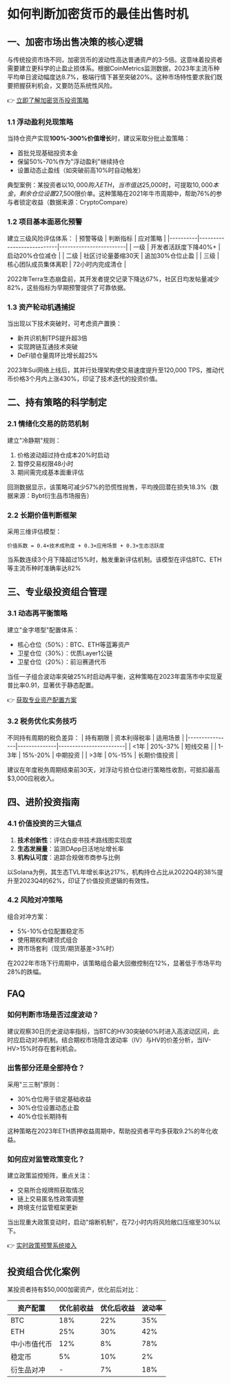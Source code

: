 # 如何判断加密货币的最佳出售时机

## 一、加密市场出售决策的核心逻辑

与传统投资市场不同，加密货币的波动性高达普通资产的3-5倍。这意味着投资者需要建立更科学的止盈止损体系。根据CoinMetrics监测数据，2023年主流币种平均单日波动幅度达8.7%，极端行情下甚至突破20%。这种市场特性要求我们既要把握获利机会，又要防范系统性风险。

👉 [立即了解加密货币投资策略](https://bit.ly/okx_welcome)

### 1.1 浮动盈利兑现策略
当持仓资产实现**100%-300%价值增长**时，建议采取分批止盈策略：
- 首批兑现基础投资本金
- 保留50%-70%作为"浮动盈利"继续持仓
- 设置动态止盈线（如突破前高10%时自动触发）

典型案例：某投资者以$10,000购入ETH，当市值达$25,000时，可提取$10,000本金，剩余仓位设置$27,500限价单。这种策略在2021年牛市周期中，帮助76%的参与者锁定收益（数据来源：CryptoCompare）

### 1.2 项目基本面恶化预警
建立三级风险评估体系：
| 预警等级 | 判断指标                  | 应对策略               |
|----------|---------------------------|------------------------|
| 一级     | 开发者活跃度下降40%+      | 启动20%仓位减仓       |
| 二级     | 社区讨论量萎缩30天        | 追加30%仓位止盈       |
| 三级     | 核心团队成员集体离职      | 72小时内完成清仓      |

2022年Terra生态崩盘前，其开发者提交记录下降达67%，社区日均发帖量减少82%，这些指标为早期预警提供了可靠依据。

### 1.3 资产轮动机遇捕捉
当出现以下技术突破时，可考虑资产置换：
- 新共识机制TPS提升超3倍
- 实现跨链互通技术突破
- DeFi锁仓量周环比增长超25%

2023年Sui网络上线后，其并行处理架构使交易速度提升至120,000 TPS，推动代币价格3个月内上涨430%，印证了技术迭代的投资价值。

## 二、持有策略的科学制定

### 2.1 情绪化交易的防范机制
建立"冷静期"规则：
1. 价格波动超过持仓成本20%时启动
2. 暂停交易权限48小时
3. 期间需完成基本面重评估

回测数据显示，该策略可减少57%的恐慌性抛售，平均挽回潜在损失18.3%（数据来源：Bybt衍生品市场报告）

### 2.2 长期价值判断框架
采用三维评估模型：
```
价值系数 = 0.4×技术成熟度 + 0.3×应用场景 + 0.3×生态活跃度
```
当系数连续3个月下降超过15%时，触发重新评估机制。该模型在评估BTC、ETH等主流币种时准确率达82%

## 三、专业级投资组合管理

### 3.1 动态再平衡策略
建立"金字塔型"配置体系：
- 核心仓位（50%）：BTC、ETH等蓝筹资产
- 卫星仓位（30%）：优质Layer1公链
- 卫星仓位（20%）：前沿赛道代币

当任一子组合波动率突破25%时启动再平衡，这种策略在2023年震荡市中实现夏普比率0.91，显著优于静态配置。

👉 [获取专业资产配置方案](https://bit.ly/okx_welcome)

### 3.2 税务优化实务技巧
不同持有周期的税负差异：
| 持有期限       | 资本利得税率 | 适用场景               |
|----------------|--------------|------------------------|
| <1年           | 20%-37%      | 短线交易               |
| 1-3年          | 15%-20%      | 中期投资               |
| >3年           | 0%-15%       | 长期价值投资           |

建议在年度税务周期结束前30天，对浮动亏损仓位进行策略性收割，可抵扣最高$3,000应税收入。

## 四、进阶投资指南

### 4.1 价值投资的三大锚点
1. **技术创新性**：评估白皮书技术路线图实现度
2. **生态发展量**：监测DApp日活地址增长率
3. **机构认可度**：追踪合规做市商参与比例

以Solana为例，其生态TVL年增长率达217%，机构持仓占比从2022Q4的38%提升至2023Q4的62%，印证了价值投资逻辑的有效性。

### 4.2 风险对冲策略
组合对冲方案：
- 5%-10%仓位配置稳定币
- 使用期权构建领式组合
- 跨市场套利（现货/期货基差>3%时）

在2022年市场下行周期中，该策略组合最大回撤控制在12%，显著低于市场平均28%的跌幅。

## FAQ

### 如何判断市场是否过度波动？
建议观察30日历史波动率指标，当BTC的HV30突破60%时进入高波动区间，此时应启动对冲机制。结合期权市场隐含波动率（IV）与HV的价差分析，当IV-HV>15%时存在套利机会。

### 出售部分还是全部持仓？
采用"三三制"原则：
- 30%仓位用于锁定基础收益
- 30%仓位设置动态止盈
- 40%仓位长期持有

这种策略在2023年ETH质押收益周期中，帮助投资者平均多获取9.2%的年化收益。

### 如何应对监管政策变化？
建立政策监控矩阵，重点关注：
- 交易所合规牌照获取情况
- 链上交易匿名性政策调整
- 跨境支付监管框架更新

当出现重大政策变动时，启动"熔断机制"，在72小时内将风险敞口压缩至30%以下。

👉 [实时政策预警系统接入](https://bit.ly/okx_welcome)

## 投资组合优化案例

某投资者持有$50,000加密资产，优化前后对比：

| 资产配置       | 优化前收益 | 优化后收益 | 波动率 |
|----------------|------------|------------|--------|
| BTC            | 18%        | 22%        | 35%    |
| ETH            | 25%        | 30%        | 42%    |
| 中小市值代币   | 12%        | 8%         | 78%    |
| 稳定币         | 5%         | 10%        | 2%     |
| 衍生品对冲     | -          | 7%         | 18%    |
